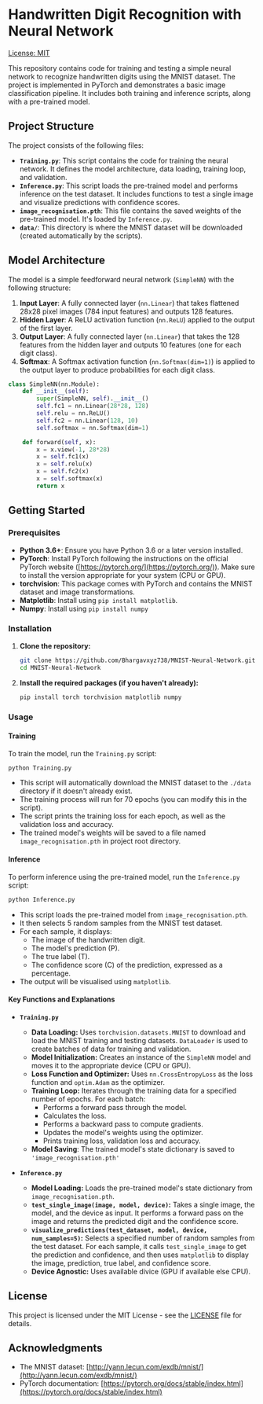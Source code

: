 # Handwritten Digit Recognition with Neural Network 

[License: MIT](LICENSE)

This repository contains code for training and testing a simple neural network to recognize handwritten digits using the MNIST dataset.  The project is implemented in PyTorch and demonstrates a basic image classification pipeline.  It includes both training and inference scripts, along with a pre-trained model.

## Project Structure

The project consists of the following files:

*   **`Training.py`**: This script contains the code for training the neural network. It defines the model architecture, data loading, training loop, and validation.
*   **`Inference.py`**: This script loads the pre-trained model and performs inference on the test dataset.  It includes functions to test a single image and visualize predictions with confidence scores.
*   **`image_recognisation.pth`**:  This file contains the saved weights of the pre-trained model.  It's loaded by `Inference.py`.
*   **`data/`**: This directory is where the MNIST dataset will be downloaded (created automatically by the scripts).

## Model Architecture

The model is a simple feedforward neural network (`SimpleNN`) with the following structure:

1.  **Input Layer**:  A fully connected layer (`nn.Linear`) that takes flattened 28x28 pixel images (784 input features) and outputs 128 features.
2.  **Hidden Layer**:  A ReLU activation function (`nn.ReLU`) applied to the output of the first layer.
3.  **Output Layer**:  A fully connected layer (`nn.Linear`) that takes the 128 features from the hidden layer and outputs 10 features (one for each digit class).
4.  **Softmax**: A Softmax activation function (`nn.Softmax(dim=1)`) is applied to the output layer to produce probabilities for each digit class.

```python
class SimpleNN(nn.Module):
    def __init__(self):
        super(SimpleNN, self).__init__()
        self.fc1 = nn.Linear(28*28, 128)
        self.relu = nn.ReLU()
        self.fc2 = nn.Linear(128, 10)
        self.softmax = nn.Softmax(dim=1)

    def forward(self, x):
        x = x.view(-1, 28*28)
        x = self.fc1(x)
        x = self.relu(x)
        x = self.fc2(x)
        x = self.softmax(x)
        return x
```

## Getting Started

### Prerequisites

*   **Python 3.6+**:  Ensure you have Python 3.6 or a later version installed.
*   **PyTorch**:  Install PyTorch following the instructions on the official PyTorch website ([https://pytorch.org/](https://pytorch.org/)).  Make sure to install the version appropriate for your system (CPU or GPU).
*   **torchvision**:  This package comes with PyTorch and contains the MNIST dataset and image transformations.
*   **Matplotlib**: Install using `pip install matplotlib`.
* **Numpy**: Install using `pip install numpy`

### Installation

1.  **Clone the repository:**

    ```bash
    git clone https://github.com/Bhargavxyz738/MNIST-Neural-Network.git
    cd MNIST-Neural-Network
    ```

2.  **Install the required packages (if you haven't already):**

    ```bash
    pip install torch torchvision matplotlib numpy
    ```

### Usage

#### Training

To train the model, run the `Training.py` script:

```bash
python Training.py
```

*   This script will automatically download the MNIST dataset to the `./data` directory if it doesn't already exist.
*   The training process will run for 70 epochs (you can modify this in the script).
*   The script prints the training loss for each epoch, as well as the validation loss and accuracy.
*   The trained model's weights will be saved to a file named `image_recognisation.pth` in project root directory.

#### Inference

To perform inference using the pre-trained model, run the `Inference.py` script:

```bash
python Inference.py
```

*   This script loads the pre-trained model from `image_recognisation.pth`.
*   It then selects 5 random samples from the MNIST test dataset.
*   For each sample, it displays:
    *   The image of the handwritten digit.
    *   The model's prediction (P).
    *   The true label (T).
    *   The confidence score (C) of the prediction, expressed as a percentage.
* The output will be visualised using `matplotlib`.

#### Key Functions and Explanations

*   **`Training.py`**

    *   **Data Loading:**  Uses `torchvision.datasets.MNIST` to download and load the MNIST training and testing datasets.  `DataLoader` is used to create batches of data for training and validation.
    *   **Model Initialization:**  Creates an instance of the `SimpleNN` model and moves it to the appropriate device (CPU or GPU).
    *   **Loss Function and Optimizer:** Uses `nn.CrossEntropyLoss` as the loss function and `optim.Adam` as the optimizer.
    *   **Training Loop:** Iterates through the training data for a specified number of epochs.  For each batch:
        *   Performs a forward pass through the model.
        *   Calculates the loss.
        *   Performs a backward pass to compute gradients.
        *   Updates the model's weights using the optimizer.
        *   Prints training loss, validation loss and accuracy.
    *  **Model Saving**: The trained model's state dictionary is saved to `'image_recognisation.pth'`

*   **`Inference.py`**

    *   **Model Loading:** Loads the pre-trained model's state dictionary from `image_recognisation.pth`.
    *   **`test_single_image(image, model, device)`:**  Takes a single image, the model, and the device as input.  It performs a forward pass on the image and returns the predicted digit and the confidence score.
    *   **`visualize_predictions(test_dataset, model, device, num_samples=5)`:**  Selects a specified number of random samples from the test dataset.  For each sample, it calls `test_single_image` to get the prediction and confidence, and then uses `matplotlib` to display the image, prediction, true label, and confidence score.
    * **Device Agnostic:** Uses available divice (GPU if available else CPU).

## License

This project is licensed under the MIT License - see the [LICENSE](LICENSE) file for details.

## Acknowledgments

*   The MNIST dataset: [http://yann.lecun.com/exdb/mnist/](http://yann.lecun.com/exdb/mnist/)
*   PyTorch documentation: [https://pytorch.org/docs/stable/index.html](https://pytorch.org/docs/stable/index.html)
